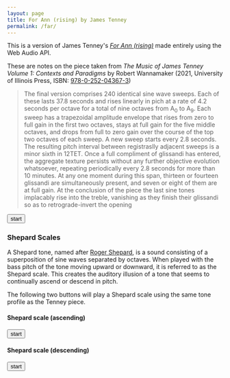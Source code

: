 ```yaml
---
layout: page
title: For Ann (rising) by James Tenney
permalink: /far/
---
```


<script>
var context = null;
const octaveDuration = 4.2;
var cycleTime = 2.8;
const totalTones = 240;
const octaves = [27.5,55,110,220,440,880,1760,3520,7040,14080];
const toneVolume = 0.05;
var tonesStarted = 0;
var tonesPlaying = 0;
var startTime = null;
var endTime = null;
var pieceInterval = null;
var isPlaying = false;
var oscillators = [];
let playForAnnRising = () => {
	let farButton = document.getElementById( 'forannrising' );
	if ( ! isPlaying ) {
		showTimer(true);
        isPlaying = true;
		console.log("started "+startTime);
        setButtons( 'forannrising', true );
        tonesStarted = 1;
        playTone('tenney');
        console.log("Number of tones started: " + tonesStarted );
        console.log("Number of tones playing: " + tonesPlaying );
		pieceInterval = window.setInterval(function(){
			if ( tonesStarted === totalTones  ) {
				window.clearInterval( pieceInterval );
				setButtons( 'forannrising', false );
			} else {
				tonesStarted++;
				playTone('tenney');
				console.log("Number of tones started: " + tonesStarted );
				console.log("Number of tones playing: " + tonesPlaying );
			}
		}, ( cycleTime * 1000 ) );
	} else {
        window.clearInterval( pieceInterval );
        stopOscillators();
        showTimer(false);
		setButtons( 'forannrising', false );
	}
}
let playShepard = ascdesc => {
    let shepardID = ascdesc? 'shepardasc': 'shepardesc';
	if ( ! isPlaying ) {
		showTimer(true);
        setButtons( shepardID, true );
        isPlaying = true;
        tonesStarted = 1;
        playTone( shepardID );
        console.log("Number of tones started: " + tonesStarted );
        console.log("Number of tones playing: " + tonesPlaying );
		pieceInterval = window.setInterval(function(){
			if ( tonesStarted === totalTones  ) {
				window.clearInterval( pieceInterval );
                setButtons( shepardID, false );
			} else {
				tonesStarted++;
				playTone( shepardID );
				console.log("Number of tones started: " + tonesStarted );
				console.log("Number of tones playing: " + tonesPlaying );
			}
		}, ( octaveDuration * 1000 ) );
	} else {
		window.clearInterval( pieceInterval );
        stopOscillators();
        showTimer(false);
		setButtons( shepardID, false );
	}
}
let playTone = tonetype => {
    if ( context === null ) {
        context = new window.AudioContext();
    }
    const st = context.createOscillator();
    oscillators.push( st );
    st.type = "sine";
	let octs = octaves;
    if ( tonetype === 'shepardesc') {
        octs = octaves.toReversed();
    }
    st.frequency.setValueAtTime(octs[0], context.currentTime);
    for ( let i = 1; i < octs.length; i++ ) {
        st.frequency.linearRampToValueAtTime(
            octs[i],
            context.currentTime + ( i * octaveDuration )
        );
    }
    let intervalNo = ( octaves.length - 1 )
	var gainNode = context.createGain();
	gainNode.gain.setValueAtTime( 0, context.currentTime);
    gainNode.gain.linearRampToValueAtTime( toneVolume, context.currentTime + ( 2 * octaveDuration ) );
    gainNode.gain.setValueAtTime( toneVolume, context.currentTime + ( ( intervalNo - 2 ) * octaveDuration ) );
    gainNode.gain.linearRampToValueAtTime( 0, context.currentTime + ( intervalNo * octaveDuration ) );
    st.connect( gainNode ).connect( context.destination );
    st.start();
	tonesPlaying++;
	st.addEventListener( 'ended', e => {
		tonesPlaying--;
		console.log("Number of tones playing: " + tonesPlaying );
        if ( tonesPlaying === 0 ) {
            showTimer(false);
            setButtons( '', false );
            isPlaying = false;
        }
	});
    st.stop( context.currentTime + ( intervalNo * octaveDuration ) );
};
var stopOscillators = () => {
    isPlaying = false;
    if ( oscillators.length ) {
        oscillators.forEach( osc => {
            if ( osc.stop ) {
                osc.stop();
            }
        });
    }
};
var setButtons = (button, isactive) => {
    let buttons = ['shepardasc', 'shepardesc', 'forannrising'];
    buttons.forEach( btn => {
        let btnObj = document.getElementById( btn );
        if ( isactive && button === btn ) {
            btnObj.textContent = 'stop';
        } else {
            btnObj.textContent = 'start';
        }
    });
};
window.addEventListener( 'DOMContentLoaded', e => {
    let farButton = document.getElementById( 'forannrising' );
    farButton.addEventListener("click", function() {
        playForAnnRising();
    });
    let saButton = document.getElementById( 'shepardasc' );
    saButton.addEventListener("click", function() {
        playShepard( true );
    });
    let sdButton = document.getElementById( 'shepardesc' );
    sdButton.addEventListener("click", function() {
        playShepard( false );
    });
});
var showTimer = startstop => {
    if ( startstop ) {
        startTime = new Date();
        console.log("started: "+startTime);
    } else {
        endTime = new Date();
        console.log("ended: "+endTime);
        let durationSeconds = Math.abs(endTime - startTime) / 1000;
        let durationMinutes = Math.floor(durationSeconds / 60) % 60;
        durationSeconds -= durationMinutes * 60;
        console.log("duration: "+durationMinutes+"minutes and "+durationSeconds+" seconds");
    }
};
</script>
<p>This is a version of James Tenney's <a href="https://www.youtube.com/watch?v=bbKbE8y95sg" target="_youtube"><em>For Ann (rising)</em></a> made entirely using the Web Audio API.</p>
<p>These are notes on the piece taken from <em>The Music of James Tenney Volume 1: Contexts and Paradigms</em> by Robert Wannamaker (2021, University of Illinois Press, ISBN: <a href="https://www.press.uillinois.edu/books/?id=c043673" target="_wannamaker">978-0-252-04367-3</a>)</p>
<blockquote>
The final version comprises 240 identical sine wave sweeps. Each of these lasts 37.8 seconds and rises linearly in pich at a rate of 4.2 seconds per octave for a total of nine octaves from A<sub>0</sub> to A<sub>9</sub>. Each sweep has a trapezoidal amplitude envelope that rises from zero to full gain in the first two octaves, stays at full gain for the five middle octaves, and drops from full to zero gain over the course of the top two octaves of each sweep. A new sweep starts every 2.8 seconds. The resulting pitch interval between registraslly adjacent sweeps is a minor sixth in 12TET. Once a full compliment of glissandi has entered, the aggregate texture persists without any further objective evolution whatsoever, repeating periodically every 2.8 seconds for more than 10 minutes. At any one moment during this span, thirteen or fourteen glissandi are simultaneously present, and seven or eight of them are at full gain. At the conclusion of the piece the last sine tones implacably rise into the treble, vanishing as they finish their glissandi so as to retrograde-invert the opening
</blockquote>
<p><button id="forannrising" class="button">start</button></p>
<h3>Shepard Scales</h3>
<p>A Shepard tone, named after <a href="https://en.wikipedia.org/wiki/Roger_Shepard" target="_shepard">Roger Shepard</a>, is a sound consisting of a superposition of sine waves separated by octaves. When played with the bass pitch of the tone moving upward or downward, it is referred to as the Shepard scale. This creates the auditory illusion of a tone that seems to continually ascend or descend in pitch.</p>
<p> The following two buttons will play a Shepard scale using the same tone profile as the Tenney piece.</p>
<h4>Shepard scale (ascending)</h4>
<p><button id="shepardasc" class="button">start</button></p>
<h4>Shepard scale (descending)</h4>
<p><button id="shepardesc" class="button">start</button></p>

